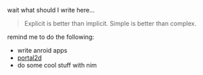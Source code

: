 wait what should I write here...

> Explicit is better than implicit.
> Simple is better than complex.

remind me to do the following:

* write anroid apps
* [portal2d](https://github.com/RainbowAsteroids/Portal2D)
* do some cool stuff with nim

